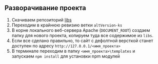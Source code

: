 ## Разворачивание проекта

1. Скачиваем репозиторий [libs](http://hg.turbodevelopers.com/turbo/libs)
1. Переходим в крайнюю ревизию ветки `altVersion-ks`
1. В корне локального веб-сервера Apache (`DOCUMENT_ROOT`) создаем папку для нового проекта, копируем туда все содержимое из `libs`.
1. Если все сделано правильно, то сайт с дефолтной версткой станет доступен по адресу `http://127.0.0.1/<имя_проекта>`
1. В терминале переходим в папку `<имя_проекта>\templates` и запускаем `npm install` для установки npm модулей